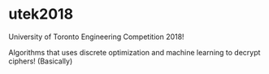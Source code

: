 # utek2018
University of Toronto Engineering Competition 2018!

Algorithms that uses discrete optimization and machine learning to decrypt ciphers! (Basically)
